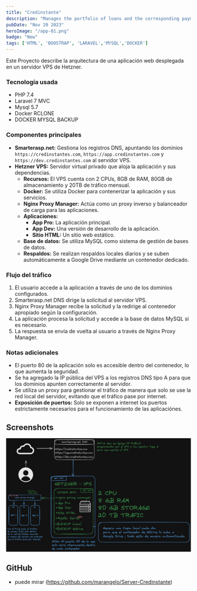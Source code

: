 ```yaml
---
title: "Credinstante"
description: "Manages the portfolio of loans and the corresponding payments applied to these loans."
pubDate: "Nov 20 2023"
heroImage: "/app-01.png"
badge: "New"
tags: ['HTML', 'BOOSTRAP', 'LARAVEL','MYSQL','DOCKER']
---
```

Este Proyecto describe la arquitectura de una aplicación web desplegada en un servidor VPS de Hetzner. 

### **Tecnología usada**
- PHP 7.4
- Laravel 7 MVC
- Mysql 5.7
- Docker RCLONE
- DOCKER MYSQL BACKUP

### Componentes principales

* **Smarterasp.net:** Gestiona los registros DNS, apuntando los dominios  
    `https://credinstantes.com`, `https://app.credinstantes.com` y `https://dev.credinstantes.com` al servidor VPS.
* **Hetzner VPS:** Servidor virtual privado que aloja la aplicación y sus dependencias.
   * **Recursos:** El VPS cuenta con 2 CPUs, 8GB de RAM, 80GB de almacenamiento y 20TB de tráfico mensual.
   * **Docker:** Se utiliza Docker para contenerizar la aplicación y sus servicios. 
   * **Nginx Proxy Manager:** Actúa como un proxy inverso y balanceador de carga para las aplicaciones.
   * **Aplicaciones:** 
      * **App Pro:** La aplicación principal.
      * **App Dev:** Una versión de desarrollo de la aplicación.
      * **Sitio HTML:**  Un sitio web estático. 
   * **Base de datos:** Se utiliza MySQL como sistema de gestión de bases de datos.
   * **Respaldos:** Se realizan respaldos locales diarios y se suben automáticamente a Google Drive mediante un contenedor dedicado. 



### Flujo del tráfico

1. El usuario accede a la aplicación a través de uno de los dominios configurados.
2. Smarterasp.net DNS dirige la solicitud al servidor VPS.
3. Nginx Proxy Manager recibe la solicitud y la redirige al contenedor apropiado según la configuración. 
4. La aplicación procesa la solicitud y accede a la base de datos MySQL si es necesario.
5. La respuesta se envía de vuelta al usuario a través de Nginx Proxy Manager. 

### Notas adicionales

* El puerto 80 de la aplicación solo es accesible dentro del contenedor, lo que aumenta la seguridad. 
* Se ha agregado la IP pública del VPS a los registros DNS tipo A para que los dominios apunten correctamente al servidor. 
* Se utiliza un proxy para gestionar el tráfico de manera que solo se use la red local del servidor, evitando que el tráfico pase por internet. 
* **Exposición de puertos:** Solo se exponen a internet los puertos estrictamente necesarios para el funcionamiento de las aplicaciónes.


## Screenshots

![App Screenshot](https://github.com/marangelo/Server-Credinstante/raw/master/draw.png)

## GitHub
- puede mirar (https://github.com/marangelo/Server-Credinstante)

